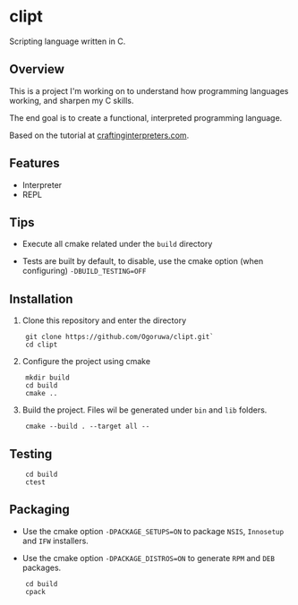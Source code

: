 # clipt

Scripting language written in C.

## Overview

This is a project I'm working on to understand how programming languages working, and sharpen my C skills.

The end goal is to create a functional, interpreted programming language.

Based on the tutorial at [craftinginterpreters.com](https://craftinginterpreters.com).

## Features

- Interpreter
- REPL

## Tips

- Execute all cmake related under the `build` directory

- Tests are built by default, to disable, use the cmake option (when configuring) `-DBUILD_TESTING=OFF`

## Installation

1. Clone this repository and enter the directory

```shell
    git clone https://github.com/Ogoruwa/clipt.git`
    cd clipt
```

2. Configure the project using cmake

```shell
    mkdir build
    cd build
    cmake ..
```

3. Build the project. Files wil be generated under `bin` and `lib` folders.

```shell
    cmake --build . --target all --      
```

## Testing

```shell
    cd build
    ctest
```

## Packaging

- Use the cmake option `-DPACKAGE_SETUPS=ON` to package `NSIS`, `Innosetup` and `IFW` installers. 

- Use the cmake option `-DPACKAGE_DISTROS=ON` to generate `RPM` and `DEB` packages. 

```shell
    cd build
    cpack 
```

